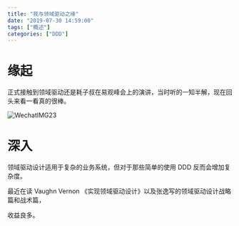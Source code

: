 ```yaml
---
title: "我与领域驱动之缘"
date: "2019-07-30 14:59:00"
tags: ["概述"]
categories: ["DDD"]
---
```




# 缘起

正式接触到领域驱动还是耗子叔在易观峰会上的演讲，当时听的一知半解，现在回头来看一看真的很棒。

![WechatIMG23](https://ahian-blog.oss-cn-beijing.aliyuncs.com/images/2020-07-08-025402.jpg)



# 深入

领域驱动设计适用于复杂的业务系统，但对于那些简单的使用 DDD 反而会增加复杂度。

最近在读 Vaughn Vernon 《实现领域驱动设计》以及张逸写的领域驱动设计战略篇和战术篇，

收益良多。





